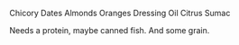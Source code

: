 Chicory
Dates
Almonds
Oranges
Dressing
Oil
Citrus
Sumac

Needs a protein, maybe canned fish. And some grain.
